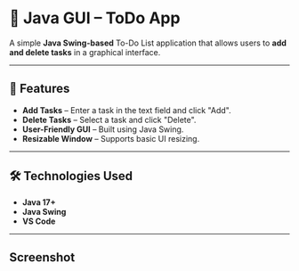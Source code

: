 # 📝 Java GUI – ToDo App

A simple **Java Swing-based** To-Do List application that allows users to **add and delete tasks** in a graphical interface.

---

## 📌 Features
- **Add Tasks** – Enter a task in the text field and click "Add".
- **Delete Tasks** – Select a task and click "Delete".
- **User-Friendly GUI** – Built using Java Swing.
- **Resizable Window** – Supports basic UI resizing.

---

## 🛠️ Technologies Used
- **Java 17+** 
- **Java Swing** 
- **VS Code**

---

## Screenshot

